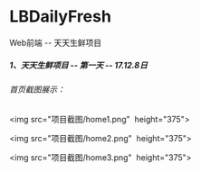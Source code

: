 # LBDailyFresh
Web前端 -- 天天生鲜项目





##### 1、天天生鲜项目 -- 第一天 -- 17.12.8日

###### 首页截图展示：


<img src="项目截图/home1.png"  height="375"> <br>

<img src="项目截图/home2.png"  height="375"> <br>

<img src="项目截图/home3.png"  height="375"> <br>




















